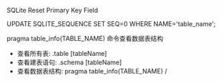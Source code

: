 SQLite Reset Primary Key Field

UPDATE SQLITE_SEQUENCE SET SEQ=0 WHERE NAME='table_name';

pragma table_info(TABLE_NAME) 命令查看数据表结构
- 查看所有表: .table [tableName]
- 查看建表语句: .schema [tableName]
- 查看数据表结构: pragma table_info(TABLE_NAME) / 
